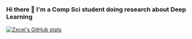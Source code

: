 ### Hi there 👋 I'm a Comp Sci student doing research about Deep Learning

<!--
**zxcej/zxcej** is a ✨ _special_ ✨ repository because its `README.md` (this file) appears on your GitHub profile.

Here are some ideas to get you started:

- 🔭 I’m currently working on Transformer and Meta-Learning
- 🌱 I’m currently learning optimized models
-->

[![Zxcej's GitHub stats](https://github-readme-stats.vercel.app/api?username=zxcej)](https://github.com/anuraghazra/github-readme-stats)
